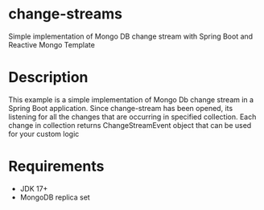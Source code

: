 # change-streams

Simple implementation of Mongo DB change stream with Spring Boot and Reactive Mongo Template

# Description

This example is a simple implementation of Mongo Db change stream in a Spring Boot application.
Since change-stream has been opened, its listening for all the changes that are occurring in specified collection.
Each change in collection returns ChangeStreamEvent object that can be used for your custom logic

# Requirements

- JDK 17+
- MongoDB replica set


